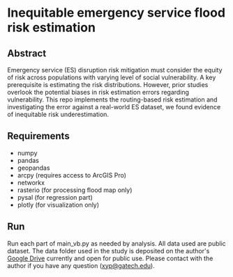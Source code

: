 # Inequitable emergency service flood risk estimation
## Abstract
Emergency service (ES) disruption risk mitigation 
must consider the equity of risk across 
populations with varying level of social vulnerability. 
A key prerequisite is estimating the risk 
distributions. However, prior studies
overlook the potential biases in 
risk estimation errors regarding vulnerability. 
This repo implements the routing-based risk estimation 
and investigating the error against a real-world 
ES dataset, we found evidence of inequitable risk 
underestimation.
## Requirements
- numpy
- pandas
- geopandas
- arcpy (requires access to ArcGIS Pro)
- networkx
- rasterio (for processing flood map only)
- pysal (for regression part)
- plotly (for visualization only)
## Run
Run each part of main_vb.py as needed by analysis. 
All data used are public dataset. The data folder 
used in the study is deposited on the author's
[Google Drive](https://drive.google.com/drive/folders/1mxyiUylxluWH87xTQuYMZmrEDUn3v0rs?usp=sharing) 
currently and open for public use.
Please contact with the author if you have any 
question
([xyp@gatech.edu](mailto:xyp@gatech.edu)).